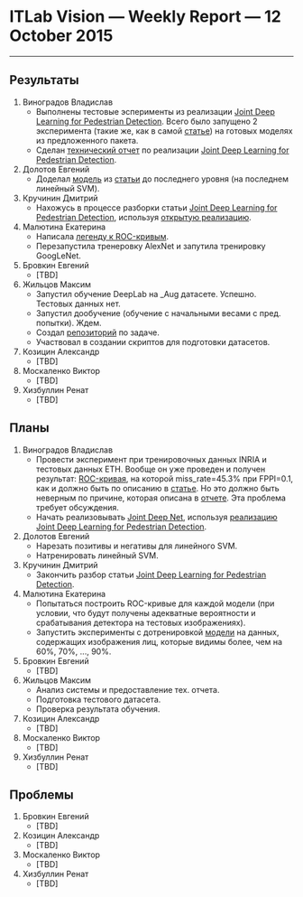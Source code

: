 # ITLab Vision — Weekly Report — 12 October 2015

----------------

## Результаты

  1. Виноградов Владислав
     - Выполнены тестовые эсперименты из реализации
       [Joint Deep Learning for Pedestrian Detection][pd-joint-deep].
       Всего было запущено 2 эксперимента (такие же, как в самой
       [статье][pd-joint-deep]) на готовых моделях из предложенного пакета.
     - Сделан [технический отчет][pd-joint-deep-tech-report] по реализации
       [Joint Deep Learning for Pedestrian Detection][pd-joint-deep].
  1. Долотов Евгений
     - Доделал [модель][fd-dpm-model] из [статьи][fd-dpm-paper] до последнего
       уровня (на последнем линейный SVM).
  1. Кручинин Дмитрий
     - Нахожусь в процессе разборки статьи
       [Joint Deep Learning for Pedestrian Detection][pd-joint-deep-paper],
       используя [открытую реализацию][pd-joint-deep].
  1. Малютина Екатерина
     - Написала [легенду к ROC-кривым][roc-curves-legend].
     - Перезапустила тренеровку AlexNet и запутила тренировку GoogLeNet.
  1. Бровкин Евгений
     - [TBD]
  1. Жильцов Максим
     - Запустил обучение DeepLab на _Aug датасете. Успешно. Тестовых данных нет.
     - Запустил дообучение (обучение с начальными весами с пред. попытки). Ждем.
     - Создал [репозиторий](https://github.com/ITLab-Vision/semseg) по задаче.
     - Участвовал в создании скриптов для подготовки датасетов.
  1. Козицин Александр
     - [TBD]
  1. Москаленко Виктор
     - [TBD]
  1. Хизбуллин Ренат
     - [TBD]

## Планы

  1. Виноградов Владислав
     - Провести эксперимент при тренировочных данных INRIA и тестовых данных ETH.
       Вообще он уже проведен и получен результат:
       [ROC-кривая](https://drive.google.com/open?id=0Bwn4HDhwuFZlSHFkMzFCQTBDQms),
       на которой miss_rate=45.3% при FPPI=0.1, как и должно быть по описанию
       в [статье][pd-joint-deep-paper]. Но это должно быть неверным по причине,
       которая описана в [отчете][pd-joint-deep-tech-report]. Эта проблема требует обсуждения.
     - Начать реализовывать [Joint Deep Net][pd-joint-deep-paper], используя 
       [реализацию Joint Deep Learning for Pedestrian Detection][pd-joint-deep].
  1. Долотов Евгений
     - Нарезать позитивы и негативы для линейного SVM.
     - Натренировать линейный SVM.
  1. Кручинин Дмитрий
     - Закончить разбор статьи
       [Joint Deep Learning for Pedestrian Detection][pd-joint-deep-paper].
  1. Малютина Екатерина
     - Попытаться построить ROC-кривые для каждой модели (при условии, что будут
       получены адекватные вероятности и срабатывания детектора на тестовых изображениях).
     - Запустить эксперименты с дотренировкой [модели][fd-multi-view-model] на данных,
       содержащих изображения лиц, которые видимы более, чем на 60%, 70%, ..., 90%.
  1. Бровкин Евгений
     - [TBD]
  1. Жильцов Максим
     - Анализ системы и предоставление тех. отчета.
     - Подготовка тестового датасета.
     - Проверка результата обучения.
  1. Козицин Александр
     - [TBD]
  1. Москаленко Виктор
     - [TBD]
  1. Хизбуллин Ренат
     - [TBD]

## Проблемы
  1. Бровкин Евгений
     - [TBD]
  1. Козицин Александр
     - [TBD]
  1. Москаленко Виктор
     - [TBD]
  1. Хизбуллин Ренат
     - [TBD]


<!-- LINKS -->
[pd-unsupervised-feature-learning]: http://cs.nyu.edu/~sermanet/papers/sermanet-cvpr-13.pdf
[pd-joint-deep]: http://www.ee.cuhk.edu.hk/~wlouyang/projects/ouyangWiccv13Joint/index.html
[pd-joint-deep-paper]: http://www.ee.cuhk.edu.hk/~xgwang/papers/ouyangWiccv13.pdf
[pd-joint-deep-tech-report]: https://docs.google.com/document/d/12YlanTRbkZM6u7VLhXs6HoD3VpaB0y_Ahfy5ute3DQI/edit?usp=sharing
[fd-dpm-model]: https://github.com/DolotovEvgeniy/face-detection-model/tree/master/deep_pyramid
[fd-dpm-paper]: http://arxiv.org/pdf/1508.04389v1.pdf
[roc-curves-legend]: https://github.com/ITLab-Vision/DNN_based_detection/blob/master/results/ROC-curves/Legend_ROC-curves_Haar_and_LBP.md
[fd-multi-view-model]: https://github.com/DolotovEvgeniy/face-detection-model/blob/master/ddfd_alexnet/conv_train_val.prototxt